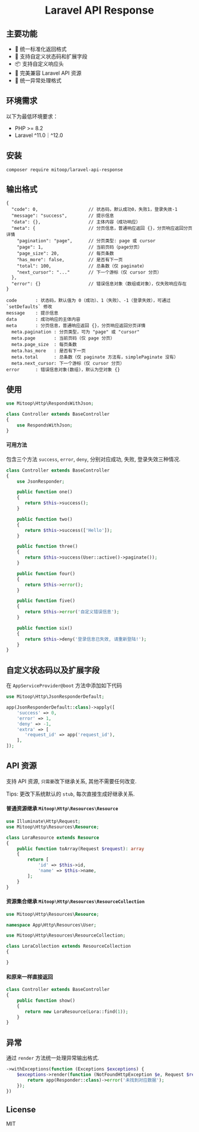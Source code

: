 <h1 align="center">Laravel API Response</h1>

## 主要功能
- 🎯  统一标准化返回格式
- 🔧  支持自定义状态码和扩展字段
- 📦  支持自定义响应头
- 🚀  完美兼容 Laravel API 资源
- 🛑  统一异常处理格式

## 环境需求
以下为最低环境要求：
- PHP >= 8.2
- Laravel ^11.0｜^12.0

## 安装

```shell
composer require mitoop/laravel-api-response
```

## 输出格式
```jsonc
{
  "code": 0,                   // 状态码，默认成功0，失败1，登录失效-1
  "message": "success",        // 提示信息
  "data": {},                  // 主体内容（成功响应）
  "meta": {                    // 分页信息，普通响应返回 {}，分页响应返回分页详情
    "pagination": "page",      // 分页类型: page 或 cursor
    "page": 1,                 // 当前页码（page分页）
    "page_size": 20,           // 每页条数
    "has_more": false,         // 是否有下一页
    "total": 100,              // 总条数（仅 paginate）
    "next_cursor": "..."       // 下一个游标（仅 cursor 分页）
  },
  "error": {}                  // 错误信息对象（数组或对象），仅失败响应存在
}
```

```text
code       : 状态码，默认值为 0（成功）、1（失败）、-1（登录失效），可通过 `setDefaults` 修改
message    : 提示信息
data       : 成功响应的主体内容
meta       : 分页信息，普通响应返回 {}，分页响应返回分页详情
  meta.pagination : 分页类型，可为 "page" 或 "cursor"
  meta.page       : 当前页码（仅 page 分页）
  meta.page_size  : 每页条数
  meta.has_more   : 是否有下一页
  meta.total      : 总条数（仅 paginate 方法有，simplePaginate 没有）
  meta.next_cursor: 下一个游标（仅 cursor 分页）
error      : 错误信息对象(数组)，默认为空对象 {}
```

## 使用

```php
use Mitoop\Http\RespondsWithJson;

class Controller extends BaseController
{
    use RespondsWithJson;
}
```

#### 可用方法

包含三个方法 `success`, `error`, `deny`, 分别对应成功, 失败, 登录失效三种情况.

```php
class Controller extends BaseController
{
    use JsonResponder;

    public function one()
    {
       return $this->success();
    }

    public function two()
    {
       return $this->success(['Hello']);
    }

    public function three()
    {
       return $this->success(User::active()->paginate());
    }

    public function four()
    {
       return $this->error();
    }

    public function five()
    {
       return $this->error('自定义错误信息');
    }

    public function six()
    {
       return $this->deny('登录信息已失效, 请重新登陆!');
    }
}
```

## 自定义状态码以及扩展字段

在 `AppServiceProvider@boot` 方法中添加如下代码

```php
use Mitoop\Http\JsonResponderDefault;

app(JsonResponderDefault::class)->apply([
    'success' => 0,
    'error' => 1,
    'deny' => -1,
    'extra' => [
       'request_id' => app('request_id'),
    ],
]);
```

## API 资源

支持 API 资源, `只需要`改下继承关系, 其他不需要任何改变.

Tips: 更改下系统默认的 `stub`, 每次直接生成好继承关系.

#### 普通资源继承 `Mitoop\Http\Resources\Resource`

```php
use Illuminate\Http\Request;
use Mitoop\Http\Resources\Resource;

class LoraResource extends Resource
{
    public function toArray(Request $request): array
    {
        return [
            'id' => $this->id,
            'name' => $this->name,
        ];
    }
}

```

#### 资源集合继承 `Mitoop\Http\Resources\ResourceCollection`

```php
use Mitoop\Http\Resources\Resource;

namespace App\Http\Resources\User;

use Mitoop\Http\Resources\ResourceCollection;

class LoraCollection extends ResourceCollection
{

}
```

#### 和原来一样直接返回

```php
class Controller extends BaseController
{
    public function show()
    {
       return new LoraResource(Lora::find(1));
    }
}
```

## 异常

通过 `render` 方法统一处理异常输出格式.

```php
->withExceptions(function (Exceptions $exceptions) {
    $exceptions->render(function (NotFoundHttpException $e, Request $request) {
        return app(Responder::class)->error('未找到对应数据');
    });
})
```

## License

MIT
